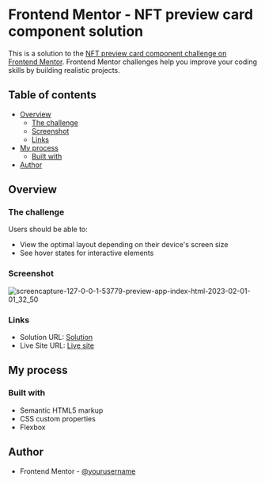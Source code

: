 # Frontend Mentor - NFT preview card component solution

This is a solution to the [NFT preview card component challenge on Frontend Mentor](https://www.frontendmentor.io/challenges/nft-preview-card-component-SbdUL_w0U). Frontend Mentor challenges help you improve your coding skills by building realistic projects. 

## Table of contents

- [Overview](#overview)
  - [The challenge](#the-challenge)
  - [Screenshot](#screenshot)
  - [Links](#links)
- [My process](#my-process)
  - [Built with](#built-with)
- [Author](#author)


## Overview

### The challenge

Users should be able to:

- View the optimal layout depending on their device's screen size
- See hover states for interactive elements

### Screenshot

![screencapture-127-0-0-1-53779-preview-app-index-html-2023-02-01-01_32_50](https://user-images.githubusercontent.com/36529826/215980126-fa72165c-7d65-457d-bdad-7fb917bb6bdc.png)

### Links

- Solution URL: [Solution](https://github.com/cotybro/NFT-Component)
- Live Site URL: [Live site](https://nft-component-gules.vercel.app/)

## My process

### Built with

- Semantic HTML5 markup
- CSS custom properties
- Flexbox

## Author

- Frontend Mentor - [@yourusername](https://www.frontendmentor.io/profile/cotybro)
